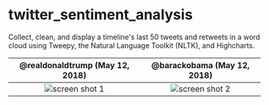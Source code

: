 # twitter_sentiment_analysis

Collect, clean, and display a timeline's last 50 tweets and retweets in a word cloud using Tweepy, the Natural Language Toolkit (NLTK), and Highcharts.






                        
@realdonaldtrump (May 12, 2018)             |  @barackobama (May 12, 2018)
:-------------------------:|:-------------------------:
![screen shot 1](https://user-images.githubusercontent.com/16505087/39958855-8cf3f74e-55d6-11e8-8159-d839873893b6.png)  |  ![screen shot 2](https://user-images.githubusercontent.com/16505087/39958983-f300a940-55d8-11e8-9b57-b6ac4dd696b5.png)


